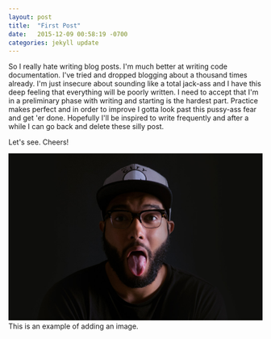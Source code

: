 ```yaml
---
layout: post
title:  "First Post"
date:   2015-12-09 00:58:19 -0700
categories: jekyll update
---
```


So I really hate writing blog posts. I'm much better at writing code documentation. I've tried and dropped blogging about a thousand times already. I'm just insecure about sounding like a total jack-ass and I have this deep feeling that everything will be poorly written. I need to accept that I'm in a preliminary phase with writing and starting is the hardest part. Practice makes perfect and in order to improve I gotta look past this pussy-ass fear and get 'er done. Hopefully I'll be inspired to write frequently and after a while I can go back and delete these silly post. 

Let's see. Cheers!

![A picture of my stoopid face](/assets/images/P1000151_JT.jpg)
This is an example of adding an image.